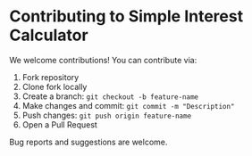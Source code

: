 # Contributing to Simple Interest Calculator

We welcome contributions! You can contribute via:

1. Fork repository  
2. Clone fork locally  
3. Create a branch: `git checkout -b feature-name`  
4. Make changes and commit: `git commit -m "Description"`  
5. Push changes: `git push origin feature-name`  
6. Open a Pull Request

Bug reports and suggestions are welcome.

